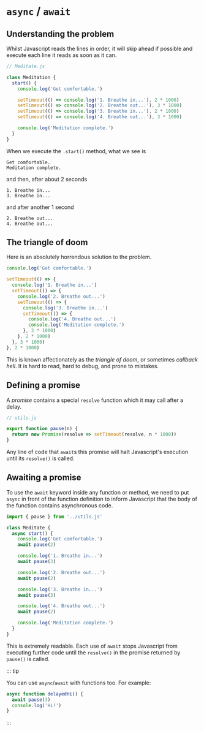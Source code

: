 # `async` / `await`

<Vimeo id="913755484" />

## Understanding the problem

Whilst Javascript reads the lines in order, it will skip ahead if possible and
execute each line it reads as soon as it can.

```js
// Meditate.js

class Meditation {
  start() {
    console.log('Get comfortable.')

    setTimeout(() => console.log('1. Breathe in...'), 2 * 1000)
    setTimeout(() => console.log('2. Breathe out...'), 3 * 1000)
    setTimeout(() => console.log('3. Breathe in...'), 2 * 1000)
    setTimeout(() => console.log('4. Breathe out...'), 3 * 1000)

    console.log('Meditation complete.')
  }
}
```

When we execute the `.start()` method, what we see is

```console
Get comfortable.
Meditation complete.
```

and then, after about 2 seconds

```console
1. Breathe in...
3. Breathe in...
```

and after another 1 second

```console
2. Breathe out...
4. Breathe out...
```

## The triangle of doom

Here is an absolutely horrendous solution to the problem.

```js
console.log('Get comfortable.')

setTimeout(() => {
  console.log('1. Breathe in...')
  setTimeout(() => {
    console.log('2. Breathe out...')
    setTimeout(() => {
      console.log('3. Breathe in...')
      setTimeout(() => {
        console.log('4. Breathe out...')
        console.log('Meditation complete.')
      }, 3 * 1000)
    }, 2 * 1000)
  }, 3 * 1000)
}, 2 * 1000)
```

This is known affectionately as the _triangle of doom_, or sometimes _callback
hell_. It is hard to read, hard to debug, and prone to mistakes.

## Defining a promise

A _promise_ contains a special `resolve` function which it may call after a
delay.

```js
// utils.js

export function pause(n) {
  return new Promise(resolve => setTimeout(resolve, n * 1000))
}
```

Any line of code that `await`s this promise will halt Javascript's execution
until its `resolve()` is called.

## Awaiting a promise

To use the `await` keyword inside any function or method, we need to put `async`
in front of the function definition to inform Javascript that the body of the
function contains asynchronous code.

```js
import { pause } from '../utils.js'

class Meditate {
  async start() {
    console.log('Get comfortable.')
    await pause(2)

    console.log('1. Breathe in...')
    await pause(3)

    console.log('2. Breathe out...')
    await pause(2)

    console.log('3. Breathe in...')
    await pause(3)

    console.log('4. Breathe out...')
    await pause(2)

    console.log('Meditation complete.')
  }
}
```

This is extremely readable. Each use of `await` stops Javascript from executing
further code until the `resolve()` in the promise returned by `pause()` is
called.

::: tip

You can use `async`/`await` with functions too. For example:

```js
async function delayedHi() {
  await pause(3)
  console.log('Hi!')
}
```

:::
